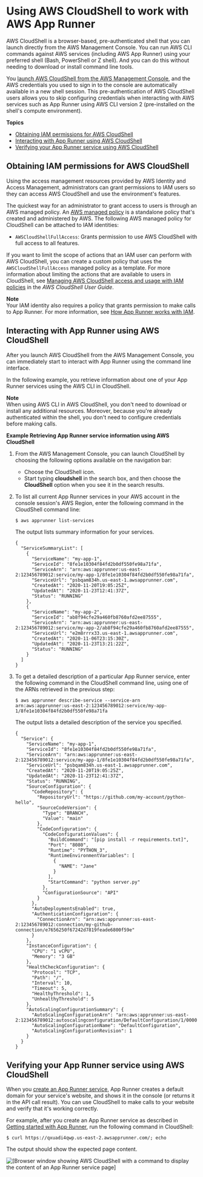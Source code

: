 # Using AWS CloudShell to work with AWS App Runner<a name="api-cshell"></a>

AWS CloudShell is a browser\-based, pre\-authenticated shell that you can launch directly from the AWS Management Console\. You can run AWS CLI commands against AWS services \(including AWS App Runner\) using your preferred shell \(Bash, PowerShell or Z shell\)\. And you can do this without needing to download or install command line tools\.

You [launch AWS CloudShell from the AWS Management Console](https://docs.aws.amazon.com/cloudshell/latest/userguide/working-with-cloudshell.html#launch-options), and the AWS credentials you used to sign in to the console are automatically available in a new shell session\. This pre\-authentication of AWS CloudShell users allows you to skip configuring credentials when interacting with AWS services such as App Runner using AWS CLI version 2 \(pre\-installed on the shell's compute environment\)\.

**Topics**
+ [Obtaining IAM permissions for AWS CloudShell](#api-cshell.permissions)
+ [Interacting with App Runner using AWS CloudShell](#api-cshell.call-apprunner)
+ [Verifying your App Runner service using AWS CloudShell](#api-cshell.call-your-service)

## Obtaining IAM permissions for AWS CloudShell<a name="api-cshell.permissions"></a>

Using the access management resources provided by AWS Identity and Access Management, administrators can grant permissions to IAM users so they can access AWS CloudShell and use the environment's features\.

The quickest way for an administrator to grant access to users is through an AWS managed policy\. An [AWS managed policy](https://docs.aws.amazon.com/IAM/latest/UserGuide/access_policies_managed-vs-inline.html#aws-managed-policies) is a standalone policy that's created and administered by AWS\. The following AWS managed policy for CloudShell can be attached to IAM identities:
+ `AWSCloudShellFullAccess`: Grants permission to use AWS CloudShell with full access to all features\.

 If you want to limit the scope of actions that an IAM user can perform with AWS CloudShell, you can create a custom policy that uses the `AWSCloudShellFullAccess` managed policy as a template\. For more information about limiting the actions that are available to users in CloudShell, see [Managing AWS CloudShell access and usage with IAM policies](https://docs.aws.amazon.com/cloudshell/latest/userguide/sec-auth-with-identities.html) in the *AWS CloudShell User Guide*\.

**Note**  
Your IAM identity also requires a policy that grants permission to make calls to App Runner\. For more information, see [How App Runner works with IAM](security_iam_service-with-iam.md)\.

## Interacting with App Runner using AWS CloudShell<a name="api-cshell.call-apprunner"></a>

After you launch AWS CloudShell from the AWS Management Console, you can immediately start to interact with App Runner using the command line interface\. 

In the following example, you retrieve information about one of your App Runner services using the AWS CLI in CloudShell\.

**Note**  
When using AWS CLI in AWS CloudShell, you don't need to download or install any additional resources\. Moreover, because you're already authenticated within the shell, you don't need to configure credentials before making calls\.

**Example Retrieving App Runner service information using AWS CloudShell**  

1. From the AWS Management Console, you can launch CloudShell by choosing the following options available on the navigation bar:
   +  Choose the CloudShell icon\. 
   + Start typing **cloudshell** in the search box, and then choose the **CloudShell** option when you see it in the search results\.

1. To list all current App Runner services in your AWS account in the console session's AWS Region, enter the following command in the CloudShell command line:

   ```
   $ aws apprunner list-services
   ```

   The output lists summary information for your services\.

   ```
   {
     "ServiceSummaryList": [
       {
         "ServiceName": "my-app-1",
         "ServiceId": "8fe1e10304f84fd2b0df550fe98a71fa",
         "ServiceArn": "arn:aws:apprunner:us-east-2:123456789012:service/my-app-1/8fe1e10304f84fd2b0df550fe98a71fa",
         "ServiceUrl": "psbqam834h.us-east-1.awsapprunner.com",
         "CreatedAt": "2020-11-20T19:05:25Z",
         "UpdatedAt": "2020-11-23T12:41:37Z",
         "Status": "RUNNING"
       },
       {
         "ServiceName": "my-app-2",
         "ServiceId": "ab8f94cfe29a460fb8760afd2ee87555",
         "ServiceArn": "arn:aws:apprunner:us-east-2:123456789012:service/my-app-2/ab8f94cfe29a460fb8760afd2ee87555",
         "ServiceUrl": "e2m8rrrx33.us-east-1.awsapprunner.com",
         "CreatedAt": "2020-11-06T23:15:30Z",
         "UpdatedAt": "2020-11-23T13:21:22Z",
         "Status": "RUNNING"
       }
     ]
   }
   ```

1. To get a detailed description of a particular App Runner service, enter the following command in the CloudShell command line, using one of the ARNs retrieved in the previous step:

   ```
   $ aws apprunner describe-service --service-arn arn:aws:apprunner:us-east-2:123456789012:service/my-app-1/8fe1e10304f84fd2b0df550fe98a71fa
   ```

   The output lists a detailed description of the service you specified\.

   ```
   {
     "Service": {
       "ServiceName": "my-app-1",
       "ServiceId": "8fe1e10304f84fd2b0df550fe98a71fa",
       "ServiceArn": "arn:aws:apprunner:us-east-2:123456789012:service/my-app-1/8fe1e10304f84fd2b0df550fe98a71fa",
       "ServiceUrl": "psbqam834h.us-east-1.awsapprunner.com",
       "CreatedAt": "2020-11-20T19:05:25Z",
       "UpdatedAt": "2020-11-23T12:41:37Z",
       "Status": "RUNNING",
       "SourceConfiguration": {
         "CodeRepository": {
           "RepositoryUrl": "https://github.com/my-account/python-hello",
           "SourceCodeVersion": {
             "Type": "BRANCH",
             "Value": "main"
           },
           "CodeConfiguration": {
             "CodeConfigurationValues": {
               "BuildCommand": "[pip install -r requirements.txt]",
               "Port": "8080",
               "Runtime": "PYTHON_3",
               "RuntimeEnvironmentVariables": [
                 {
                   "NAME": "Jane"
                 }
               ],
               "StartCommand": "python server.py"
             },
             "ConfigurationSource": "API"
           }
         },
         "AutoDeploymentsEnabled": true,
         "AuthenticationConfiguration": {
           "ConnectionArn": "arn:aws:apprunner:us-east-2:123456789012:connection/my-github-connection/e7656250f67242d7819feade6800f59e"
         }
       },
       "InstanceConfiguration": {
         "CPU": "1 vCPU",
         "Memory": "3 GB"
       },
       "HealthCheckConfiguration": {
         "Protocol": "TCP",
         "Path": "/",
         "Interval": 10,
         "Timeout": 5,
         "HealthyThreshold": 1,
         "UnhealthyThreshold": 5
       },
       "AutoScalingConfigurationSummary": {
         "AutoScalingConfigurationArn": "arn:aws:apprunner:us-east-2:123456789012:autoscalingconfiguration/DefaultConfiguration/1/00000000000000000000000000000001",
         "AutoScalingConfigurationName": "DefaultConfiguration",
         "AutoScalingConfigurationRevision": 1
       }
     }
   }
   ```

## Verifying your App Runner service using AWS CloudShell<a name="api-cshell.call-your-service"></a>

When you [create an App Runner service](manage-create.md), App Runner creates a default domain for your service's website, and shows it in the console \(or returns it in the API call result\)\. You can use CloudShell to make calls to your website and verify that it's working correctly\.

For example, after you create an App Runner service as described in [Getting started with App Runner](getting-started.md), run the following command in CloudShell:

```
$ curl https://qxuadi4qwp.us-east-2.awsapprunner.com/; echo
```

The output should show the expected page content\.

![\[Browser window showing AWS CloudShell with a command to display the content of an App Runner service page\]](http://docs.aws.amazon.com/apprunner/latest/dg/images/api-cshell-curl.png)